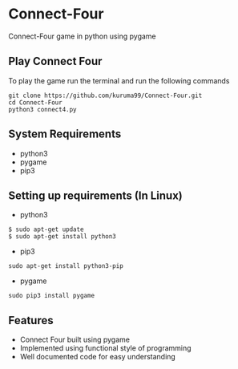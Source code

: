 # Connect-Four
Connect-Four game in python using pygame

## Play Connect Four
To play the game run the terminal and run the following commands
```
git clone https://github.com/kuruma99/Connect-Four.git
cd Connect-Four
python3 connect4.py
```

## System Requirements
* python3
* pygame
* pip3

## Setting up requirements (In Linux)
* python3
```
$ sudo apt-get update
$ sudo apt-get install python3
```
* pip3
```
sudo apt-get install python3-pip
```

* pygame 
```
sudo pip3 install pygame
```

## Features
* Connect Four built using pygame
* Implemented using functional style of programming
* Well documented code for easy understanding
